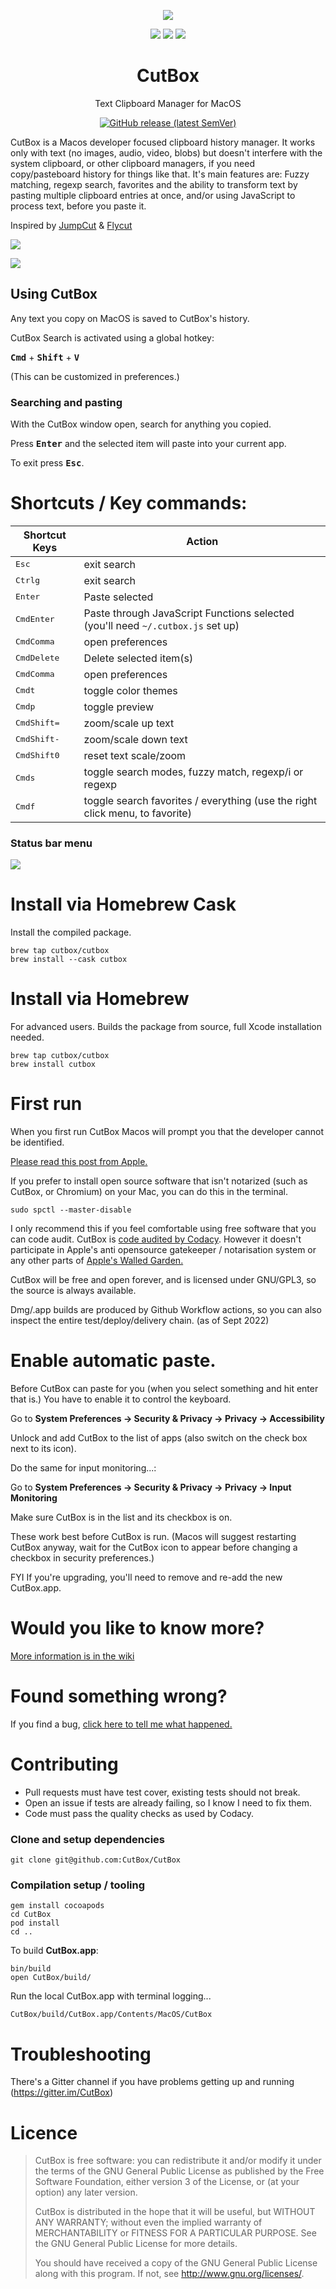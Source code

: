 <p align="center">
  <img src="https://github.com/cutbox/CutBox/raw/master/CutBox/CutBox/GraphicAssets/cutbox-icon.png">
</p>

<p align="center">
  <a href="https://gitter.im/CutBox/Lobby" title="Chat about CutBox"/><img src="https://badges.gitter.im/cutbox/CutBox.png"/></a>&nbsp;<a href="https://www.codacy.com/gh/cutbox/CutBox/dashboard?utm_source=github.com&amp;utm_medium=referral&amp;utm_content=cutbox/CutBox&amp;utm_campaign=Badge_Grade"><img src="https://app.codacy.com/project/badge/Grade/ae11b1b41bbe432c88c02ba9a50d5f2d"/></a>&nbsp;<a href="https://github.com/cutbox/CutBox/actions/workflows/xcode-build.yml"><img src="https://github.com/cutbox/CutBox/actions/workflows/xcode-build.yml/badge.svg" /></a>
</p>
<div align="center">
    <h1>CutBox</h1>
  <p>Text Clipboard Manager for MacOS</p>

  <a href="https://github.com/cutbox/CutBox/releases/latest"><img alt="GitHub release (latest SemVer)" src="https://img.shields.io/github/v/release/cutbox/cutbox?color=%230099AA&label=CutBox&sort=semver&style=for-the-badge"></a>

</div>

CutBox is a Macos developer focused clipboard history manager. It works only with text (no images, audio, video, blobs) but doesn't interfere with the system clipboard, or other clipboard managers, if you need copy/pasteboard history for things like that.  It's  main features are: Fuzzy matching, regexp search, favorites and the ability to transform text by pasting multiple clipboard entries at once, and/or using JavaScript to process text, before you paste it.

Inspired by [JumpCut](https://github.com/snark/jumpcut) & [Flycut](https://github.com/TermiT/Flycut)

![](CutBox/CutBox/GraphicAssets/cutbox-search-bar.png)

![](CutBox/CutBox/GraphicAssets/cutbox-search-fuzzy.png)

## Using CutBox

Any text you copy on MacOS is saved to CutBox's history.

CutBox Search is activated using a global hotkey:

<kbd>**Cmd**</kbd> + <kbd>**Shift**</kbd> + <kbd>**V**</kbd>

(This can be customized in preferences.)

### Searching and pasting

With the CutBox window open, search for anything you copied.

Press <kbd>**Enter**</kbd> and the selected item will paste into your
current app.

To exit press <kbd>**Esc**</kbd>.

# Shortcuts / Key commands:

| Shortcut Keys | Action |
|---|---|
| <kbd>Esc</kbd> | exit search |
| <kbd>Ctrl</kbd><kbd>g</kbd> | exit search |
| <kbd>Enter</kbd> | Paste selected |
| <kbd>Cmd</kbd><kbd>Enter</kbd> | Paste through JavaScript Functions selected (you'll need `~/.cutbox.js` set up) |
| <kbd>Cmd</kbd><kbd>Comma</kbd> | open preferences |
| <kbd>Cmd</kbd><kbd>Delete</kbd> | Delete selected item(s) |
| <kbd>Cmd</kbd><kbd>Comma</kbd> | open preferences |
| <kbd>Cmd</kbd><kbd>t</kbd> |  toggle color themes |
| <kbd>Cmd</kbd><kbd>p</kbd> |  toggle preview |
| <kbd>Cmd</kbd><kbd>Shift</kbd><kbd>=</kbd>  |  zoom/scale up text |
| <kbd>Cmd</kbd><kbd>Shift</kbd><kbd>-</kbd> |  zoom/scale down text |
| <kbd>Cmd</kbd><kbd>Shift</kbd><kbd>0</kbd> |  reset text scale/zoom |
| <kbd>Cmd</kbd><kbd>s</kbd> | toggle search modes, fuzzy match, regexp/i or regexp |
| <kbd>Cmd</kbd><kbd>f</kbd> | toggle search favorites / everything (use the right click menu, to favorite) |

### Status bar menu

![](CutBox/CutBox/GraphicAssets/cutbox-menu.png)

# Install via Homebrew Cask

Install the compiled package.
```
brew tap cutbox/cutbox
brew install --cask cutbox
```

# Install via Homebrew

For advanced users. Builds the package from source, full Xcode installation needed.
```
brew tap cutbox/cutbox
brew install cutbox
```

# First run

When you first run CutBox Macos will prompt you that the developer cannot be identified.

[Please read this post from Apple.](https://support.apple.com/en-us/HT202491#:~:text=If%20you%20want%20to%20open%20an%20app%20that%20hasn%E2%80%99t%20been%20notarized%20or%20is%20from%20an%20unidentified%20developer)

If you prefer to install open source software that isn't notarized (such as CutBox, or Chromium) on your Mac, you can do this in the terminal.

```
sudo spctl --master-disable
```

I only recommend this if you feel comfortable using free software that you can code audit.  CutBox is [code audited by Codacy](https://www.codacy.com/gh/cutbox/CutBox/dashboard?utm_source=github.com&utm_medium=referral&utm_content=cutbox/CutBox&utm_campaign=Badge_Grade).  However it doesn't participate in Apple's anti opensource gatekeeper / notarisation system or any other parts of [Apple's Walled Garden.](https://seekingalpha.com/article/4525092-apple-mr-cook-tear-down-walled-garden)

CutBox will be free and open forever, and is licensed under GNU/GPL3, so the source is always available.

Dmg/.app builds are produced by Github Workflow actions, so you can also inspect the entire test/deploy/delivery chain. (as of Sept 2022)

# Enable automatic paste.

Before CutBox can paste for you (when you select something and hit enter that is.) You have to enable it to control the keyboard.

Go to **System Preferences -> Security & Privacy -> Privacy -> Accessibility**

Unlock and add CutBox to the list of apps (also switch on the check box next to its icon). 

Do the same for input monitoring...:

Go to **System Preferences -> Security & Privacy -> Privacy -> Input Monitoring**

Make sure CutBox is in the list and its checkbox is on.

These work best before CutBox is run. (Macos will suggest restarting CutBox anyway, wait for the CutBox icon to appear before changing a checkbox in security preferences.)

FYI If you're upgrading, you'll need to remove and re-add the new CutBox.app.

# Would you like to know more?

[More information is in the wiki](https://github.com/cutbox/CutBox/wiki)

# Found something wrong?

If you find a bug, [click here to tell me what happened.](https://github.com/cutbox/CutBox/issues/new?template=ISSUE_TEMPLATE.md)

# Contributing

- Pull requests must have test cover, existing tests should not break.
- Open an issue if tests are already failing, so I know I need to fix them.
- Code must pass the quality checks as used by Codacy.

### Clone and setup dependencies

    git clone git@github.com:CutBox/CutBox

### Compilation setup / tooling

```
gem install cocoapods
cd CutBox
pod install
cd ..
```

To build **CutBox.app**:

```
bin/build
open CutBox/build/
```

Run the local CutBox.app with terminal logging...

```
CutBox/build/CutBox.app/Contents/MacOS/CutBox
```

# Troubleshooting

There's a Gitter channel if you have problems getting up and running (https://gitter.im/CutBox)

# Licence

> CutBox is free software: you can redistribute it and/or modify
> it under the terms of the GNU General Public License as published by
> the Free Software Foundation, either version 3 of the License, or
> (at your option) any later version.
>
> CutBox is distributed in the hope that it will be useful,
> but WITHOUT ANY WARRANTY; without even the implied warranty of
> MERCHANTABILITY or FITNESS FOR A PARTICULAR PURPOSE.  See the
> GNU General Public License for more details.
>
> You should have received a copy of the GNU General Public License
> along with this program.  If not, see <http://www.gnu.org/licenses/>.
